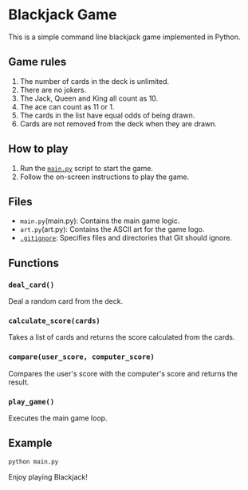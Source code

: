 # Blackjack Game

This is a simple command line blackjack game implemented in Python.

## Game rules

1. The number of cards in the deck is unlimited.
2. There are no jokers.
3. The Jack, Queen and King all count as 10.
4. The ace can count as 11 or 1.
5. The cards in the list have equal odds of being drawn.
6. Cards are not removed from the deck when they are drawn.

## How to play

1. Run the [`main.py`](main.py) script to start the game.
2. Follow the on-screen instructions to play the game.

## Files

- `main.py`(main.py): Contains the main game logic.
- `art.py`(art.py): Contains the ASCII art for the game logo.
- [`.gitignore`](.gitignore): Specifies files and directories that Git should ignore.

## Functions

### `deal_card()`

Deal a random card from the deck.

### `calculate_score(cards)`

Takes a list of cards and returns the score calculated from the cards.

### `compare(user_score, computer_score)`

Compares the user's score with the computer's score and returns the result.

### `play_game()`

Executes the main game loop.

## Example

```sh
python main.py
```

Enjoy playing Blackjack!
